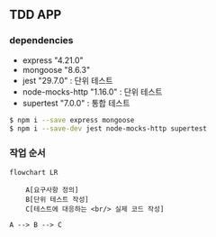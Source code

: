 ## TDD APP

### dependencies

- express "4.21.0"
- mongoose "8.6.3"
- jest "29.7.0" : 단위 테스트
- node-mocks-http "1.16.0" : 단위 테스트
- supertest "7.0.0" : 통합 테스트

```sh
$ npm i --save express mongoose
$ npm i --save-dev jest node-mocks-http supertest
```

### 작업 순서

```mermaid
flowchart LR

    A[요구사항 정의]
    B[단위 테스트 작성]
    C[테스트에 대응하는 <br/> 실제 코드 작성]

A --> B --> C

```